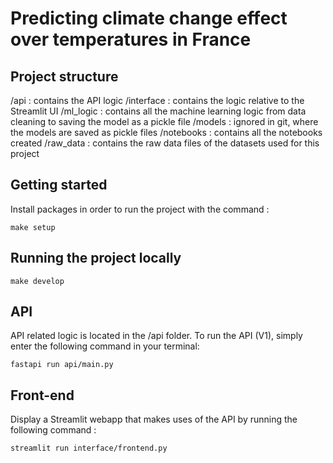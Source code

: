 # Predicting climate change effect over temperatures in France

## Project structure
/api : contains the API logic
/interface : contains the logic relative to the Streamlit UI
/ml_logic : contains all the machine learning logic from data cleaning to saving the model as a pickle file
/models : ignored in git, where the models are saved as pickle files
/notebooks : contains all the notebooks created
/raw_data : contains the raw data files of the datasets used for this project

## Getting started

Install packages in order to run the project with the command :

```
make setup
```

## Running the project locally

```
make develop
```

## API

API related logic is located in the /api folder.
To run the API (V1), simply enter the following command in your terminal:

```
fastapi run api/main.py
```

## Front-end

Display a Streamlit webapp that makes uses of the API by running the following command :

```
streamlit run interface/frontend.py
```
